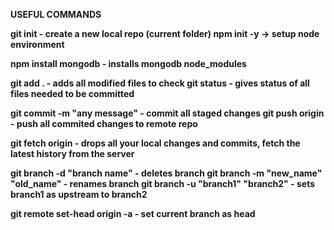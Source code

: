 <p><b> USEFUL COMMANDS <b></p>

git init - create a new local repo (current folder)
npm init -y   -> setup node environment

npm install mongodb - installs mongodb node_modules

git add . - adds all modified files to check
git status - gives status of all files needed to be committed

git commit -m "any message" - commit all staged changes
git push origin - push all commited changes to remote repo

git fetch origin - drops all your local changes and commits, fetch the latest history from the server

git branch -d "branch name" - deletes branch
git branch -m "new_name" "old_name" - renames branch
git branch -u "branch1" "branch2" - sets branch1 as upstream to branch2

git remote set-head origin -a - set current branch as head
